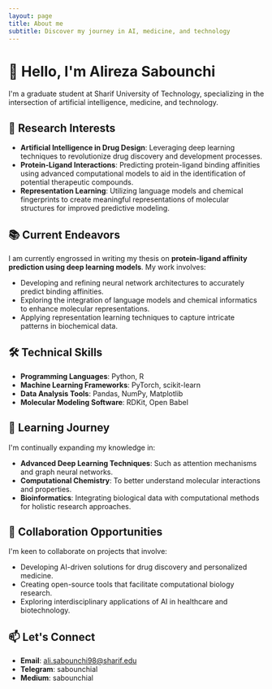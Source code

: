 ```yaml
---
layout: page
title: About me
subtitle: Discover my journey in AI, medicine, and technology
---
```


# 👋 Hello, I'm Alireza Sabounchi

I'm a graduate student at Sharif University of Technology, specializing in the intersection of artificial intelligence, medicine, and technology.

## 🔬 Research Interests

- **Artificial Intelligence in Drug Design**: Leveraging deep learning techniques to revolutionize drug discovery and development processes.
- **Protein-Ligand Interactions**: Predicting protein-ligand binding affinities using advanced computational models to aid in the identification of potential therapeutic compounds.
- **Representation Learning**: Utilizing language models and chemical fingerprints to create meaningful representations of molecular structures for improved predictive modeling.

## 📚 Current Endeavors

I am currently engrossed in writing my thesis on **protein-ligand affinity prediction using deep learning models**. My work involves:
- Developing and refining neural network architectures to accurately predict binding affinities.
- Exploring the integration of language models and chemical informatics to enhance molecular representations.
- Applying representation learning techniques to capture intricate patterns in biochemical data.

## 🛠️ Technical Skills

- **Programming Languages**: Python, R
- **Machine Learning Frameworks**: PyTorch, scikit-learn
- **Data Analysis Tools**: Pandas, NumPy, Matplotlib
- **Molecular Modeling Software**: RDKit, Open Babel

## 🌱 Learning Journey

I'm continually expanding my knowledge in:
- **Advanced Deep Learning Techniques**: Such as attention mechanisms and graph neural networks.
- **Computational Chemistry**: To better understand molecular interactions and properties.
- **Bioinformatics**: Integrating biological data with computational methods for holistic research approaches.

## 🤝 Collaboration Opportunities

I'm keen to collaborate on projects that involve:
- Developing AI-driven solutions for drug discovery and personalized medicine.
- Creating open-source tools that facilitate computational biology research.
- Exploring interdisciplinary applications of AI in healthcare and biotechnology.

## 📫 Let's Connect

- **Email**: [ali.sabounchi98@sharif.edu](mailto:ali.sabounchi98@sharif.edu)
- **Telegram**: sabounchial
- **Medium**: sabounchial
